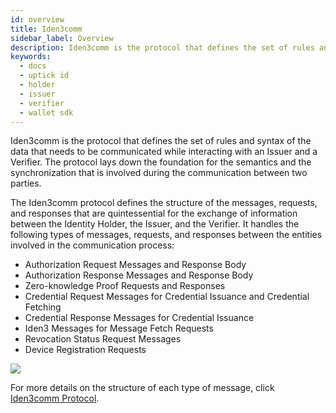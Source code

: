 ```yaml
---
id: overview
title: Iden3comm
sidebar_label: Overview
description: Iden3comm is the protocol that defines the set of rules and syntax of the data that needs to be communicated while interacting with an Issuer and a Verifier.
keywords:
  - docs
  - uptick id
  - holder
  - issuer
  - verifier
  - wallet sdk
---
```


Iden3comm is the protocol that defines the set of rules and syntax of the data that needs to be communicated while interacting with an Issuer and a Verifier. The protocol lays down the foundation for the semantics and the synchronization that is involved during the communication between two parties.

The Iden3comm protocol defines the structure of the messages, requests, and responses that are quintessential for the exchange of information between the Identity Holder, the Issuer, and the Verifier. It handles the following types of messages, requests, and responses between the entities involved in the communication process:

- Authorization Request Messages and Response Body
- Authorization Response Messages and Response Body
- Zero-knowledge Proof Requests and Responses
- Credential Request Messages for Credential Issuance and Credential Fetching
- Credential Response Messages for Credential Issuance
- Iden3 Messages for Message Fetch Requests
- Revocation Status Request Messages
- Device Registration Requests

![](/img/iden3comm.png)

For more details on the structure of each type of message, click <a href="https://github.com/iden3/iden3comm/tree/main/protocol" target="_blank">Iden3comm Protocol</a>.
